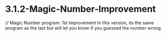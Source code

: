 # 3.1.2-Magic-Number-Improvement
// Magic Number program: 1st improvement
In this version, its the same program as the last but will let you know if you guessed the number wrong.
